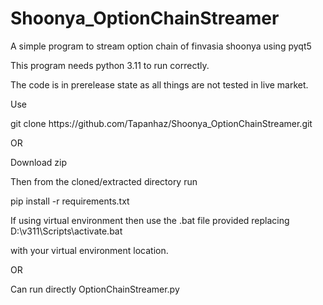 # Shoonya_OptionChainStreamer
A simple program to stream option chain of finvasia shoonya using pyqt5

This program needs python 3.11 to run correctly.

The code is in prerelease state as all things are not tested in live market.

Use

</div>
git clone https://github.com/Tapanhaz/Shoonya_OptionChainStreamer.git
</div>

OR

Download zip 

Then from the cloned/extracted directory run

pip install -r requirements.txt

If using virtual environment then use the .bat file provided replacing D:\v311\Scripts\activate.bat

with your virtual environment location.

OR

Can run directly OptionChainStreamer.py




